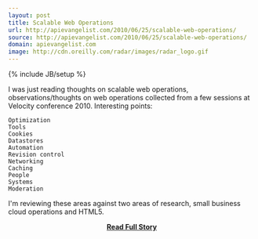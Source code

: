 ```yaml
---
layout: post
title: Scalable Web Operations
url: http://apievangelist.com/2010/06/25/scalable-web-operations/
source: http://apievangelist.com/2010/06/25/scalable-web-operations/
domain: apievangelist.com
image: http://cdn.oreilly.com/radar/images/radar_logo.gif
---
```

{% include JB/setup %}<p>I was just reading thoughts on scalable web operations, observations/thoughts on web operations collected from a few sessions at Velocity conference 2010.
Interesting points:

	Optimization
	Tools
	Cookies
	Datastores
	Automation
	Revision control
	Networking
	Caching
	People
	Systems
	Moderation

I'm reviewing these areas against two areas of research, small business cloud operations and HTML5.</p>
<center><p><a href="http://apievangelist.com/2010/06/25/scalable-web-operations/" style='padding:25px; font-sze:18px; font-weight: bold;'>Read Full Story</a></p></center>
